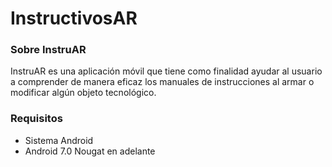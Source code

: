 # InstructivosAR

### Sobre InstruAR
InstruAR es una aplicación móvil que tiene como finalidad ayudar al usuario a comprender de manera eficaz los manuales de instrucciones al armar o modificar algún objeto tecnológico.

### Requisitos

- Sistema Android
- Android 7.0 Nougat en adelante
